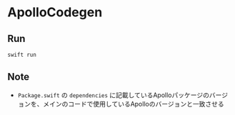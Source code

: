 # ApolloCodegen

## Run

```bash
swift run
```

## Note

- `Package.swift` の `dependencies` に記載しているApolloパッケージのバージョンを、メインのコードで使用しているApolloのバージョンと一致させる
